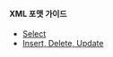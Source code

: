 #### XML 포맷 가이드

*   [Select](./format/xml/select-guide.md)
*   [Insert, Delete, Update](./format/xml/insert-delete-update-guide.md)
